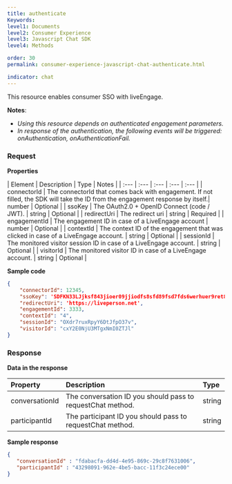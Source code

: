 ```yaml
---
title: authenticate
Keywords:
level1: Documents
level2: Consumer Experience
level3: Javascript Chat SDK
level4: Methods

order: 30
permalink: consumer-experience-javascript-chat-authenticate.html

indicator: chat
---
```


This resource enables consumer SSO with liveEngage.


**Notes**:

- *Using this resource depends on authenticated engagement parameters.*
- *In response of the authentication, the following events will be triggered: onAuthentication, onAuthenticationFail.*

### Request

**Properties**

| Element | Description | Type | Notes |
| :--- | :--- | :--- | :--- | :--- |
| connectorId | The connectorId that comes back with engagement. If not filled, the SDK will take the ID from the engagement response by itself.| number | Optional |
| ssoKey | The OAuth2.0 + OpenID Connect (code / JWT). | string | Optional |
| redirectUri   | The redirect uri | string | Required |
| engagementId  | The engagement ID in case of a LiveEngage account | number | Optional |
| contextId | The context ID of the engagement that was clicked in case of a LiveEngage account. | string | Optional |
| sessionId |  The monitored visitor session ID in case of a LiveEngage account. | string | Optional |
| visitorId | The monitored visitor ID in case of a LiveEngage account. | string | Optional |

**Sample code**


```json
{
    "connectorId": 12345,
    "ssoKey": 'SDFKN33LJjksf843jioer09jjiodfs8sfd89fsd7fds6werhuer9ret8h',
    "redirectUri": 'https://liveperson.net',
    "engagementId": 3333,
    "contextId": "4",
    "sessionId": "OXdr7ruxRpyY6DtJfpO37v",
    "visitorId": "cxY2E0NjU3MTgxNmI0ZTJl"
}
```

### Response

**Data in the response**

| Property  | Description | Type |
| :--- | :--- | :--- |
| conversationId | The conversation ID you should pass to requestChat method. | string |
| participantId | The participant ID you should pass to requestChat method. | string |


**Sample response**

```json
{
   "conversationId" : "fdabacfa-dd4d-4e95-869c-29c8f7631006",
   "participantId" : "43298091-962e-4be5-bacc-11f3c24ece00"
}
```